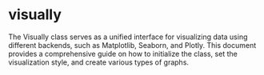 # visually
The Visually class serves as a unified interface for visualizing data using different backends, such as Matplotlib, Seaborn, and Plotly. This document provides a comprehensive guide on how to initialize the class, set the visualization style, and create various types of graphs.
